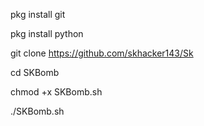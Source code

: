 pkg install git

pkg install python

git clone https://github.com/skhacker143/Sk

cd SKBomb

chmod +x SKBomb.sh

./SKBomb.sh
